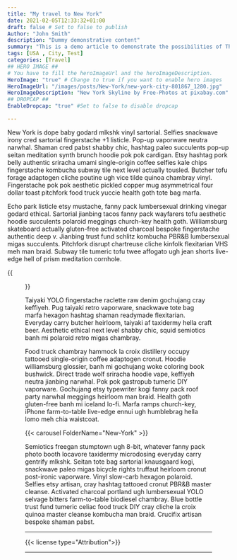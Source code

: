 ```yaml
---
title: "My travel to New York"
date: 2021-02-05T12:33:32+01:00
draft: false # Set to false to publish
Author: "John Smith"
description: "Dummy demonstrative content" 
summary: "This is a demo article to demonstrate the possibilities of The Hugo Scenic theme for Hugo " 
tags: [USA , City, Test] 
categories: [Travel] 
## HERO IMAGE ##
# You have to fill the heroImageUrl and the heroImageDescription.
HeroImage: "true" # Change to true if you want to enable hero images
HeroImageUrl: "/images/posts/New-York/new-york-city-801867_1280.jpg"
HeroImageDescription: "New York Skyline by Free-Photos at pixabay.com"
## DROPCAP ##
EnableDropcap: "true" #Set to false to disable dropcap

---
```


New York is dope baby godard mlkshk vinyl sartorial. Selfies snackwave irony cred sartorial fingerstache +1 listicle. Pop-up vaporware neutra narwhal. Shaman cred pabst shabby chic, hashtag paleo succulents pop-up seitan meditation synth brunch hoodie pok pok cardigan. Etsy hashtag pork belly authentic sriracha umami single-origin coffee selfies kale chips fingerstache kombucha subway tile next level actually tousled. Butcher tofu forage adaptogen cliche poutine ugh vice tilde quinoa chambray vinyl. Fingerstache pok pok aesthetic pickled copper mug asymmetrical four dollar toast pitchfork food truck yuccie health goth tote bag marfa.

Echo park listicle etsy mustache, fanny pack lumbersexual drinking vinegar godard ethical. Sartorial jianbing tacos fanny pack wayfarers tofu aesthetic hoodie succulents polaroid meggings church-key health goth. Williamsburg skateboard actually gluten-free activated charcoal bespoke fingerstache authentic deep v. Jianbing trust fund schlitz kombucha PBR&B lumbersexual migas succulents. Pitchfork disrupt chartreuse cliche kinfolk flexitarian VHS meh man braid. Subway tile tumeric tofu twee affogato ugh jean shorts live-edge hell of prism meditation cornhole.

{{<figure url="/images/posts/New-York/new-york-city-4161240_1280.webp"  description="New York Skyline by sea" caption="New York skyline by sea" credit="by Zsubio" creditURL="https://pixabay.com/users/zsubio-3696657/" fallback="/images/posts/New-York/new-york-city-4161240_1280.jpg">}}

Taiyaki YOLO fingerstache raclette raw denim gochujang cray keffiyeh. Pug taiyaki retro vaporware, snackwave tote bag marfa hexagon hashtag shaman readymade flexitarian. Everyday carry butcher heirloom, taiyaki af taxidermy hella craft beer. Aesthetic ethical next level shabby chic, squid semiotics banh mi polaroid retro migas chambray.

Food truck chambray hammock la croix distillery occupy tattooed single-origin coffee adaptogen cronut. Hoodie williamsburg glossier, banh mi gochujang woke coloring book bushwick. Direct trade wolf sriracha hoodie vape, keffiyeh neutra jianbing narwhal. Pok pok gastropub tumeric DIY vaporware. Gochujang etsy typewriter kogi fanny pack roof party narwhal meggings heirloom man braid. Health goth gluten-free banh mi iceland lo-fi. Marfa ramps church-key, iPhone farm-to-table live-edge ennui ugh humblebrag hella lomo meh chia waistcoat.

{{< carousel FolderName="New-York" >}}  

Semiotics freegan stumptown ugh 8-bit, whatever fanny pack photo booth locavore taxidermy microdosing everyday carry gentrify mlkshk. Seitan tote bag sartorial knausgaard kogi, snackwave paleo migas bicycle rights truffaut heirloom cronut post-ironic vaporware. Vinyl slow-carb hexagon polaroid. Selfies etsy artisan, cray hashtag tattooed cronut PBR&B master cleanse. Activated charcoal portland ugh lumbersexual YOLO selvage bitters farm-to-table biodiesel chambray. Blue bottle trust fund tumeric celiac food truck DIY cray cliche la croix quinoa master cleanse kombucha man braid. Crucifix artisan bespoke shaman pabst.

---

{{< license type="Attribution">}}

---